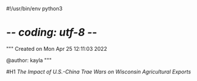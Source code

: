#!/usr/bin/env python3
# -*- coding: utf-8 -*-
"""
Created on Mon Apr 25 12:11:03 2022

@author: kayla
"""

#H1 _The Impact of U.S.-China Trae Wars on Wisconsin Agricultural Exports_
